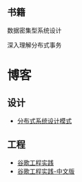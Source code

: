 ## 书籍
数据密集型系统设计

深入理解分布式事务



# 博客

## 设计

- [分布式系统设计模式](https://github.com/dreamhead/patterns-of-distributed-systems)



## 工程

- [谷歌工程实践](github.com/google/eng-practices)
- [谷歌工程实践-中文版](https://jimmysong.io/eng-practices/)